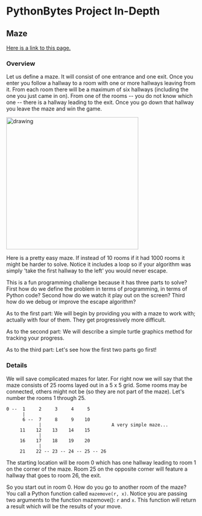 # PythonBytes Project In-Depth


## Maze


[Here is a link to this page.](https://github.com/robfatland/pythonbytes/tree/master/projects/maze#pythonbytes-project-in-depth)


### Overview


Let us define a maze. It will consist of one entrance and one exit. Once you enter you follow a hallway to a room with one
or more hallways leaving from it. From each room there will be a maximum of six hallways (including the one you 
just came in on). From one of the rooms -- you do not know which one -- there is a hallway leading to the exit. Once 
you go down that hallway you leave the maze and win the game. 


<img src="https://github.com/robfatland/pythonbytes/blob/master/projects/maze/maze.png" alt="drawing" width="350"/>


Here is a pretty easy maze. If instead of 10 rooms if it had 1000 rooms it might be harder to solve. Notice it includes a loop
so if your algorithm was simply 'take the first hallway to the left' you would never escape.


This is a fun programming challenge because it has three parts to solve? First how do we define the problem in terms of 
programming, in terms of Python code? Second how do we watch it play out on the screen? Third how do we debug or improve 
the escape algorithm?


As to the first part: We will begin by providing you with a maze to work with; actually with four of them. They
get progressively more difficult. 


As to the second part: We will describe a simple turtle graphics method for tracking your progress. 


As to the third part: Let's see how the first two parts go first!


### Details


We will save complicated mazes for later. For right now we will say that the maze consists of 25 rooms layed out in a 
5 x 5 grid. Some rooms may be connected, others might not be (so they are not part of the maze). Let's number the 
rooms 1 through 25.

```
0 --  1     2     3     4     5 
      |
      6 --  7     8     9    10 
            |                          A very simple maze...
     11    12    13    14    15 
            |
     16    17    18    19    20 
            |
     21    22 -- 23 -- 24 -- 25 -- 26 
```

The starting location will be room 0 which has one hallway leading to room 1 on the corner of the maze.
Room 25 on the opposite corner will feature a hallway that goes to room 26, the exit. 


So you start out in room 0. How do you go to another room of the maze? You call a Python function called ```mazemove(r, x)```. 
Notice you are passing two arguments to the function mazemove(): ```r``` and ```x```. This function will return a result which
will be the results of your move. 




